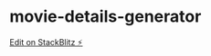 # movie-details-generator

[Edit on StackBlitz ⚡️](https://stackblitz.com/edit/stackblitz-starters-1k2efd)
